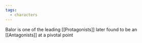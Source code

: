 ```yaml
---
tags:
  - characters
---
```

Balor is one of the leading [[Protagonists]] later found to be an [[Antagonists]] at a pivotal point
